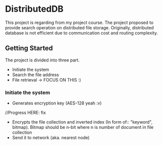 # DistributedDB
This project is regarding from my project course. The project proposed to provide search operation on distributed file storage.
Originally, distributed database is not efficient due to communication cost and routing complexity. 

## Getting Started
The project is divided into three part.
* Initiate the system
* Search the file address
* File retrieval -> FOCUS ON THIS :)

### Initiate the system 
* Generates encryption key (AES-128 yeah :v)

//Progress HERE: 
fix
* Encrypts the file collection and inverted index (In form of:: "keyword", bitmap). Bitmap should be n-bit where n is number of document in file collection
* Send it to network (aka. nearest node)
